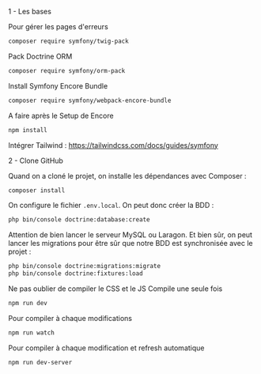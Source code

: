 1 - Les bases

Pour gérer les pages d'erreurs
```bash
composer require symfony/twig-pack
```

Pack Doctrine ORM
```bash
composer require symfony/orm-pack
```

Install Symfony Encore Bundle
```bash
composer require symfony/webpack-encore-bundle
```

A faire après le Setup de Encore
```bash
npm install
```

Intégrer Tailwind : https://tailwindcss.com/docs/guides/symfony


2 - Clone GitHub

Quand on a cloné le projet, on installe les dépendances avec Composer :

```bash
composer install
```

On configure le fichier `.env.local`. On peut donc créer la BDD :

```bash
php bin/console doctrine:database:create
```

Attention de bien lancer le serveur MySQL ou Laragon. Et bien sûr, on peut lancer les migrations pour être sûr que notre BDD est synchronisée avec le projet :

```bash
php bin/console doctrine:migrations:migrate
php bin/console doctrine:fixtures:load
```



Ne pas oublier de compiler le CSS et le JS
Compile une seule fois
```bash
npm run dev
```

Pour compiler à chaque modifications

```bash
npm run watch
```

Pour compiler à chaque modification et refresh automatique

```bash
npm run dev-server
```